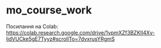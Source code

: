 # mo_course_work

Посилання на Colab: https://colab.research.google.com/drive/1ypmXZf3BZKlI4Xy-ljdVUCke5gE7Tyyz#scrollTo=7dvxrusYRgmS
